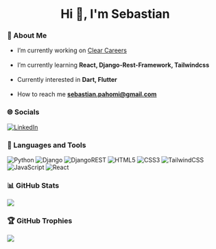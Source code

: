 <h1 align="center">Hi 👋, I'm Sebastian</h1>

### 💫 About Me

* I’m currently working on [Clear Careers](https://github.com/sebiflorinp/Clear-Careers)<br><br>
* I’m currently learning **React, Django-Rest-Framework, Tailwindcss**<br><br>
* Currently interested in **Dart, Flutter**<br><br>
* How to reach me **sebastian.pahomi@gmail.com**


### 🌐 Socials
[![LinkedIn](https://img.shields.io/badge/LinkedIn-%230077B5.svg?logo=linkedin&logoColor=white)](https://www.linkedin.com/in/sebastian-pahomi-a92921233/)


### 🧰 Languages and Tools
![Python](https://img.shields.io/badge/python-3670A0?style=for-the-badge&logo=python&logoColor=ffdd54)
![Django](https://img.shields.io/badge/django-%23092E20.svg?style=for-the-badge&logo=django&logoColor=white)
![DjangoREST](https://img.shields.io/badge/DJANGO-REST-ff1709?style=for-the-badge&logo=django&logoColor=white&color=ff1709&labelColor=gray)
![HTML5](https://img.shields.io/badge/html5-%23E34F26.svg?style=for-the-badge&logo=html5&logoColor=white)
![CSS3](https://img.shields.io/badge/css3-%231572B6.svg?style=for-the-badge&logo=css3&logoColor=white)
![TailwindCSS](https://img.shields.io/badge/tailwindcss-%2338B2AC.svg?style=for-the-badge&logo=tailwind-css&logoColor=white)
![JavaScript](https://img.shields.io/badge/javascript-%23323330.svg?style=for-the-badge&logo=javascript&logoColor=%23F7DF1E)
![React](https://img.shields.io/badge/react-%2320232a.svg?style=for-the-badge&logo=react&logoColor=%2361DAFB)


### 📊 GitHub Stats
![](https://github-readme-stats.vercel.app/api?username=sebiflorinp&theme=onedark&hide_border=true&include_all_commits=false&count_private=false)<br/>

### 🏆 GitHub Trophies
![](https://github-profile-trophy.vercel.app/?username=sebiflorinp&theme=radical&no-frame=true&no-bg=false&margin-w=4)
